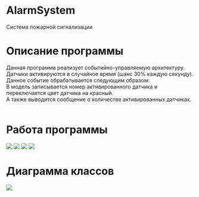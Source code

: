 # AlarmSystem
Система пожарной сигнализации<br>
<h1>Описание программы</h1>
Данная программа реализует событийно-управляемую архитектуру.<br>
Датчики активируются в случайное время (шанс 30% каждую секунду). Данное событие обрабатывается следующим образом:<br>
В модель записывается номер активированного датчика и переключается цвет датчика на красный.<br>
А также выводится сообщение о количестве активированных датчиках.<br>
<br>
<h1>Работа программы</h1>
<img src="https://i.ibb.co/qpZsYQf/w0.png">
<img src="https://i.ibb.co/mHWxFdH/w1.png">
<img src="https://i.ibb.co/7RjHzD0/w2.png">
<img src="https://i.ibb.co/xqmPyRh/w3.png">
<br>
<h1>Диаграмма классов</h1>
<img src="https://s8.hostingkartinok.com/uploads/images/2020/06/a58d8ac5f0eff9801acce8be4a508443.png">
